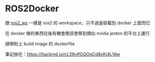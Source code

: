 # ROS2Docker

跟 [ros2_ws](https://github.com/wasd52030/ros2_ws) 一樣是 ros2 的 workspace，只不過是掛載到 docker 上面而已

在 docker 做的東西往後有機會應該會移到類似 nvidia jeston 的平台上運行

順帶附上 build image 的 dockerfile

筆記放在：https://hackmd.io/cL59vlfGQOqCd8xKj4L1Aw
